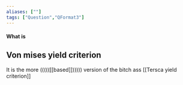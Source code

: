 ```yaml
---
aliases: [""]
tags: ["Question","QFormat3"]
---
```


#### What is
## Von mises yield criterion

It is the more ((((([[based]]))))) version of the bitch ass [[Tersca yield criterion]]
 
